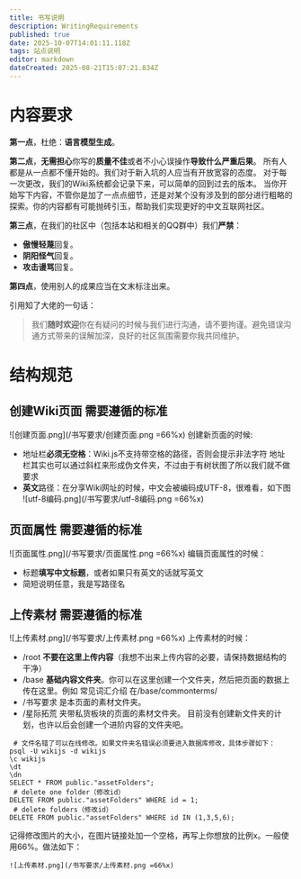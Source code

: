 ```yaml
---
title: 书写说明
description: WritingRequirements
published: true
date: 2025-10-07T14:01:11.118Z
tags: 站点说明
editor: markdown
dateCreated: 2025-08-21T15:07:21.834Z
---
```


# 内容要求
**第一点**，杜绝：**语言模型生成**。

**第二点**，**无需担心**你写的**质量不佳**或者不小心误操作**导致什么严重后果**。
所有人都是从一点都不懂开始的。我们对于新入坑的人应当有开放宽容的态度。
对于每一次更改，我们的Wiki系统都会记录下来，可以简单的回到过去的版本。
当你开始写下内容，不管你是加了一点点细节，还是对某个没有涉及到的部分进行粗略的探索。你的内容都有可能抛砖引玉，帮助我们实现更好的中文互联网社区。

**第三点**，在我们的社区中（包括本站和相关的QQ群中）我们**严禁**：
- **傲慢轻蔑**回复。
- **阴阳怪气**回复。
- **攻击谩骂**回复。

**第四点**，使用别人的成果应当在文末标注出来。

引用知了大佬的一句话：

> 我们**随时欢迎**你在有疑问的时候与我们进行沟通，请不要拘谨。避免错误沟通方式带来的误解加深，良好的社区氛围需要你我共同维护。

# 结构规范
## 创建Wiki页面 需要遵循的标准
![创建页面.png](/书写要求/创建页面.png =66%x)
创建新页面的时候:
- 地址栏**必须无空格**：Wiki.js不支持带空格的路径，否则会提示非法字符
地址栏其实也可以通过斜杠来形成伪文件夹，不过由于有树状图了所以我们就不做要求
- **英文**路径：在分享Wiki网址的时候，中文会被编码成UTF-8，很难看，如下图
![utf-8编码.png](/书写要求/utf-8编码.png =66%x)

## 页面属性 需要遵循的标准
![页面属性.png](/书写要求/页面属性.png =66%x)
编辑页面属性的时候：
- 标题**填写中文标题**，或者如果只有英文的话就写英文
- 简短说明任意，我是写路径名

## 上传素材 需要遵循的标准
![上传素材.png](/书写要求/上传素材.png =66%x)
上传素材的时候：
- /root **不要在这里上传内容**（我想不出来上传内容的必要，请保持数据结构的干净）
- /base **基础内容文件夹**。你可以在这里创建一个文件夹，然后把页面的数据上传在这里。例如 常见词汇介绍 在/base/commonterms/
- /书写要求 是本页面的素材文件夹。
- /星际拓荒 夹带私货板块的页面的素材文件夹。
目前没有创建新文件夹的计划，也许以后会创建一个进阶内容的文件夹吧。
```
 # 文件名错了可以在线修改。如果文件夹名错误必须要进入数据库修改，具体步骤如下：
psql -U wikijs -d wikijs
\c wikijs
\dt
\dn 
SELECT * FROM public."assetFolders";
 # delete one folder（修改id）
DELETE FROM public."assetFolders" WHERE id = 1;
 # delete folders（修改id）
DELETE FROM public."assetFolders" WHERE id IN (1,3,5,6);
```
记得修改图片的大小，在图片链接处加一个空格，再写上你想放的比例x。一般使用66%。做法如下：
```
![上传素材.png](/书写要求/上传素材.png =66%x)
```